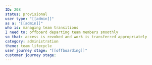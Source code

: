 ```yaml
---
ID: 208
status: provisional
user type: "[[admin]]"
as a: "[[admin]]"
who is: managing team transitions
I need to: offboard departing team members smoothly
so that: access is revoked and work is transferred appropriately
category: administration
theme: team lifecycle
user journey stage: "[[offboarding]]"
customer journey stage:
---
```

